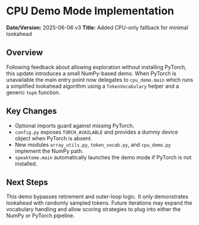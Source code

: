 # CPU Demo Mode Implementation

**Date/Version:** 2025-06-06 v3
**Title:** Added CPU-only fallback for minimal lookahead

## Overview
Following feedback about allowing exploration without installing PyTorch,
this update introduces a small NumPy-based demo. When PyTorch is
unavailable the main entry point now delegates to `cpu_demo.main` which
runs a simplified lookahead algorithm using a `TokenVocabulary` helper
and a generic `topk` function.

## Key Changes
- Optional imports guard against missing PyTorch.
- `config.py` exposes `TORCH_AVAILABLE` and provides a dummy device
  object when PyTorch is absent.
- New modules `array_utils.py`, `token_vocab.py`, and `cpu_demo.py`
  implement the NumPy path.
- `speaktome.main` automatically launches the demo mode if PyTorch is not
  installed.

## Next Steps
This demo bypasses retirement and outer-loop logic. It only demonstrates
lookahead with randomly sampled tokens. Future iterations may expand the
vocabulary handling and allow scoring strategies to plug into either the
NumPy or PyTorch pipeline.
